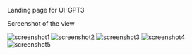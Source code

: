 Landing page for UI-GPT3

Screenshot of the view

![screenshot1](https://github.com/salikz/ui-gpt3-jsm/blob/main/screenshot/screenshot1.png)
![screenshot2](https://github.com/salikz/ui-gpt3-jsm/blob/main/screenshot/screenshot2.png)
![screenshot3](https://github.com/salikz/ui-gpt3-jsm/blob/main/screenshot/screenshot3.png)
![screenshot4](https://github.com/salikz/ui-gpt3-jsm/blob/main/screenshot/screenshot4.png)
![screenshot5](https://github.com/salikz/ui-gpt3-jsm/blob/main/screenshot/screenshot5.png)
